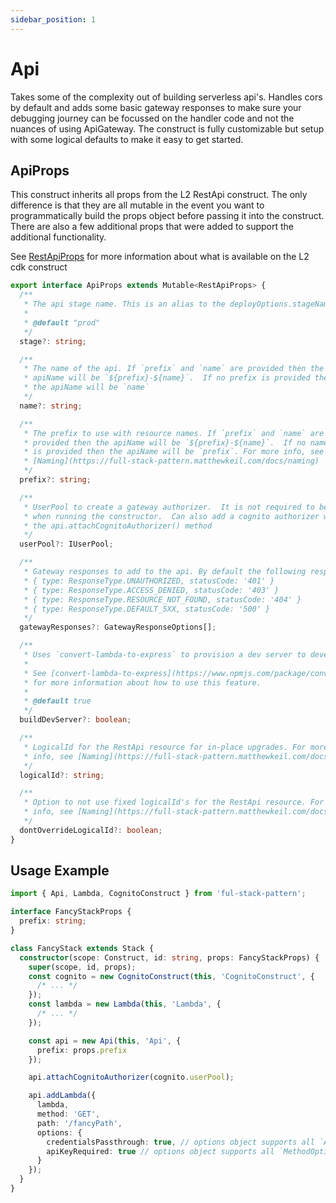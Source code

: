 ```yaml
---
sidebar_position: 1
---
```


# Api

Takes some of the complexity out of building serverless api's. Handles cors by default and adds some basic gateway responses to make sure your debugging journey can be focussed on the handler code and not the nuances of using ApiGateway. The construct is fully customizable but setup with some logical defaults to make it easy to get started.

## ApiProps

This construct inherits all props from the L2 RestApi construct. The only difference is that they are all mutable in the event you want to programmatically build the props object before passing it into the construct. There are also a few additional props that were added to support the additional functionality.

See [RestApiProps](https://docs.aws.amazon.com/cdk/api/latest/docs/@aws-cdk_aws-apigateway.RestApiProps.html) for more information about what is available on the L2 cdk construct

```typescript
export interface ApiProps extends Mutable<RestApiProps> {
  /**
   * The api stage name. This is an alias to the deployOptions.stageName.
   *
   * @default "prod"
   */
  stage?: string;

  /**
   * The name of the api. If `prefix` and `name` are provided then the
   * apiName will be `${prefix}-${name}`.  If no prefix is provided then
   * the apiName will be `name`
   */
  name?: string;

  /**
   * The prefix to use with resource names. If `prefix` and `name` are
   * provided then the apiName will be `${prefix}-${name}`.  If no name
   * is provided then the apiName will be `prefix`. For more info, see
   * [Naming](https://full-stack-pattern.matthewkeil.com/docs/naming)
   */
  prefix?: string;

  /**
   * UserPool to create a gateway authorizer.  It is not required to be added
   * when running the constructor.  Can also add a cognito authorizer with
   * the api.attachCognitoAuthorizer() method
   */
  userPool?: IUserPool;

  /**
   * Gateway responses to add to the api. By default the following responses are added:
   * { type: ResponseType.UNAUTHORIZED, statusCode: '401' }
   * { type: ResponseType.ACCESS_DENIED, statusCode: '403' }
   * { type: ResponseType.RESOURCE_NOT_FOUND, statusCode: '404' }
   * { type: ResponseType.DEFAULT_5XX, statusCode: '500' }
   */
  gatewayResponses?: GatewayResponseOptions[];

  /**
   * Uses `convert-lambda-to-express` to provision a dev server to develop the api.
   *
   * See [convert-lambda-to-express](https://www.npmjs.com/package/convert-lambda-to-express)
   * for more information about how to use this feature.
   *
   * @default true
   */
  buildDevServer?: boolean;

  /**
   * LogicalId for the RestApi resource for in-place upgrades. For more
   * info, see [Naming](https://full-stack-pattern.matthewkeil.com/docs/naming)
   */
  logicalId?: string;

  /**
   * Option to not use fixed logicalId's for the RestApi resource. For more
   * info, see [Naming](https://full-stack-pattern.matthewkeil.com/docs/naming)
   */
  dontOverrideLogicalId?: boolean;
}
```

## Usage Example

```typescript
import { Api, Lambda, CognitoConstruct } from 'ful-stack-pattern';

interface FancyStackProps {
  prefix: string;
}

class FancyStack extends Stack {
  constructor(scope: Construct, id: string, props: FancyStackProps) {
    super(scope, id, props);
    const cognito = new CognitoConstruct(this, 'CognitoConstruct', {
      /* ... */
    });
    const lambda = new Lambda(this, 'Lambda', {
      /* ... */
    });

    const api = new Api(this, 'Api', {
      prefix: props.prefix
    });

    api.attachCognitoAuthorizer(cognito.userPool);

    api.addLambda({
      lambda,
      method: 'GET',
      path: '/fancyPath',
      options: {
        credentialsPassthrough: true, // options object supports all `AwsIntegration.options`
        apiKeyRequired: true // options object supports all `MethodOption`s
      }
    });
  }
}
```
